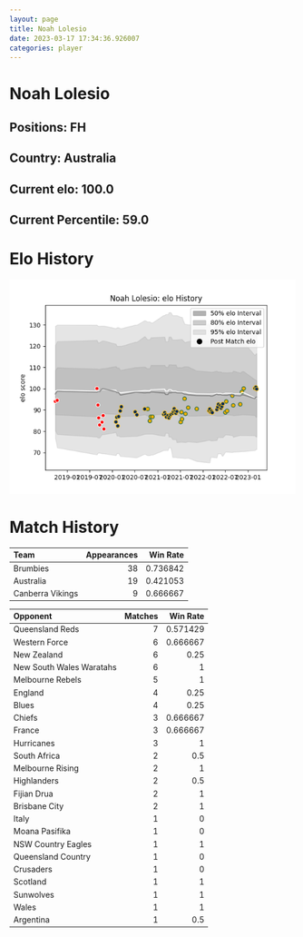 ```yaml
---  
layout: page  
title: Noah Lolesio  
date: 2023-03-17 17:34:36.926007  
categories: player  
---
```

# Noah Lolesio

## Positions: FH

## Country: Australia

## Current elo: 100.0

## Current Percentile: 59.0

# Elo History


![elo history](history_NoahLolesio.png)
# Match History


| Team             |   Appearances |   Win Rate |
|:-----------------|--------------:|-----------:|
| Brumbies         |            38 |   0.736842 |
| Australia        |            19 |   0.421053 |
| Canberra Vikings |             9 |   0.666667 |

| Opponent                 |   Matches |   Win Rate |
|:-------------------------|----------:|-----------:|
| Queensland Reds          |         7 |   0.571429 |
| Western Force            |         6 |   0.666667 |
| New Zealand              |         6 |   0.25     |
| New South Wales Waratahs |         6 |   1        |
| Melbourne Rebels         |         5 |   1        |
| England                  |         4 |   0.25     |
| Blues                    |         4 |   0.25     |
| Chiefs                   |         3 |   0.666667 |
| France                   |         3 |   0.666667 |
| Hurricanes               |         3 |   1        |
| South Africa             |         2 |   0.5      |
| Melbourne Rising         |         2 |   1        |
| Highlanders              |         2 |   0.5      |
| Fijian Drua              |         2 |   1        |
| Brisbane City            |         2 |   1        |
| Italy                    |         1 |   0        |
| Moana Pasifika           |         1 |   0        |
| NSW Country Eagles       |         1 |   1        |
| Queensland Country       |         1 |   0        |
| Crusaders                |         1 |   0        |
| Scotland                 |         1 |   1        |
| Sunwolves                |         1 |   1        |
| Wales                    |         1 |   1        |
| Argentina                |         1 |   0.5      |
